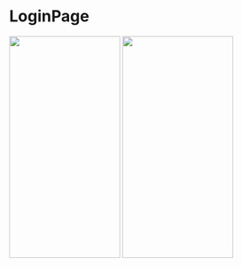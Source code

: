 # LoginPage

<img src = "https://user-images.githubusercontent.com/105845393/218499866-9a17c828-c754-47bf-a5ea-53ae20276768.png" width = "200" height = "400"> <img src = "https://user-images.githubusercontent.com/105845393/218500354-e9f018a9-1d25-4035-b0b1-84dc8a886ce6.png" width = "200" height = "400">


